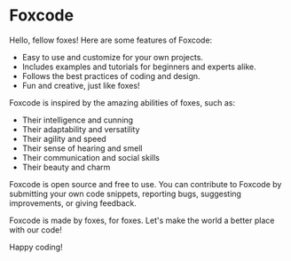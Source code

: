 
# Foxcode

Hello, fellow foxes! Here are some features of Foxcode:

- Easy to use and customize for your own projects.
- Includes examples and tutorials for beginners and experts alike.
- Follows the best practices of coding and design.
- Fun and creative, just like foxes!

Foxcode is inspired by the amazing abilities of foxes, such as:

- Their intelligence and cunning
- Their adaptability and versatility
- Their agility and speed
- Their sense of hearing and smell
- Their communication and social skills
- Their beauty and charm

Foxcode is open source and free to use. You can contribute to Foxcode by submitting your own code snippets, reporting bugs, suggesting improvements, or giving feedback. 

Foxcode is made by foxes, for foxes. Let's make the world a better place with our code!

Happy coding!
